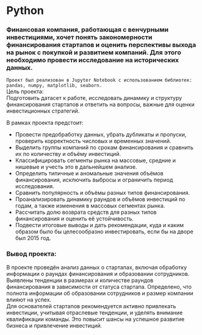 # Python
### Финансовая компания, работающая с венчурными инвестициями, хочет понять закономерности финансирования стартапов и оценить перспективы выхода на рынок с покупкой и развитием компаний. Для этого необходимо провести исследование на исторических данных.   
`Проект был реализован в Jupyter Notebook с использованием библиотек: pandas, numpy, matplotlib, seaborn.`   
Цель проекта:  
Подготовить датасет к работе, исследовать динамику и структуру финансирования стартапов и ответить на вопросы, важные для оценки инвестиционных стратегий.

В рамках проекта предстоит:  
* Провести предобработку данных, убрать дубликаты и пропуски, проверить корректность числовых и временных значений.
* Выделить группы компаний по срокам финансирования и сравнить их по количеству и объёму инвестиций.
* Классифицировать сегменты рынка на массовые, средние и нишевые и учесть это в дальнейшем анализе.
* Определить типичные и аномальные значения объёмов финансирования, исключить выбросы и ограничить период исследования.
* Сравнить популярность и объёмы разных типов финансирования.
* Проанализировать динамику раундов и объёмов инвестиций по годам, а также изменения в массовых сегментах рынка.
* Рассчитать долю возврата средств для разных типов финансирования и оценить её устойчивость.
* Подвести итоговые выводы и дать рекомендации, куда и каким образом было бы целесообразно инвестировать, если бы на дворе был 2015 год.

### Вывод проекта: 
В проекте проведён анализ данных о стартапах, включая обработку информации о раундах финансирования и образовании сотрудников. Выявлены тенденции в размерах и количестве раундов финансирования в зависимости от статуса стартапа. Определено, что полнота информации об образовании сотрудников и размер компании влияют на успех.   
Для основателей стартапов рекомендуется активно привлекать инвестиции, учитывая отраслевые тенденции, и уделять внимание квалификации команды. Это повысит шансы на успешное развитие бизнеса и привлечение инвестиций.
